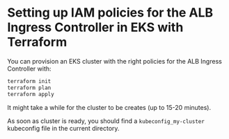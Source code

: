 # Setting up IAM policies for the ALB Ingress Controller in EKS with Terraform

You can provision an EKS cluster with the right policies for the ALB Ingress Controller with:

```bash
terraform init
terraform plan
terraform apply
```

It might take a while for the cluster to be creates (up to 15-20 minutes).

As soon as cluster is ready, you should find a `kubeconfig_my-cluster` kubeconfig file in the current directory.


```